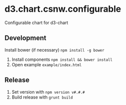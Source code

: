 d3.chart.csnw.configurable
======================

Configurable chart for d3-chart

Development
-----------
Install bower (if necessary) `npm install -g bower`

1. Install components `npm install && bower install`
2. Open example `example/index.html`

Release
-------
1. Set version with `npm version v#.#.#`
2. Build release with `grunt build`
